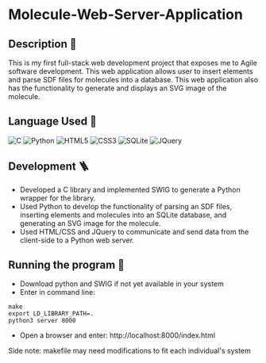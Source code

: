 # Molecule-Web-Server-Application

## Description 📄
This is my first full-stack web development project that exposes me to Agile software development. This web application allows user
to insert elements and parse SDF files for molecules into a database. This web application also has the functionality to generate and displays an SVG image of the molecule.

## Language Used 🔨
![C](https://img.shields.io/badge/c-%2300599C.svg?style=for-the-badge&logo=c&logoColor=white)
![Python](https://img.shields.io/badge/python-3670A0?style=for-the-badge&logo=python&logoColor=ffdd54)
![HTML5](https://img.shields.io/badge/html5-%23E34F26.svg?style=for-the-badge&logo=html5&logoColor=white)
![CSS3](https://img.shields.io/badge/css3-%231572B6.svg?style=for-the-badge&logo=css3&logoColor=white)
![SQLite](https://img.shields.io/badge/sqlite-%2307405e.svg?style=for-the-badge&logo=sqlite&logoColor=white)
![JQuery](https://img.shields.io/badge/jQuery-0769AD?style=for-the-badge&logo=jquery&logoColor=white)

## Development 🪜
- Developed a C library and implemented SWIG to generate a Python wrapper for the library.
- Used Python to develop the functionality of parsing an SDF files, inserting elements and molecules into an SQLite database, and generating an SVG image for the molecule.
- Used HTML/CSS and JQuery to communicate and send data from the client-side to a Python web server.

## Running the program 🏃
- Download python and SWIG if not yet available in your system
- Enter in command line:   
```
make  
export LD_LIBRARY_PATH=.  
python3 server 8000  
```
- Open a browser and enter: http://localhost:8000/index.html

Side note: makefile may need modifications to fit each individual's system



